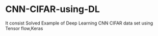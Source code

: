 # CNN-CIFAR-using-DL
It consist Solved Example of Deep Learning CNN CIFAR data set using Tensor flow,Keras
